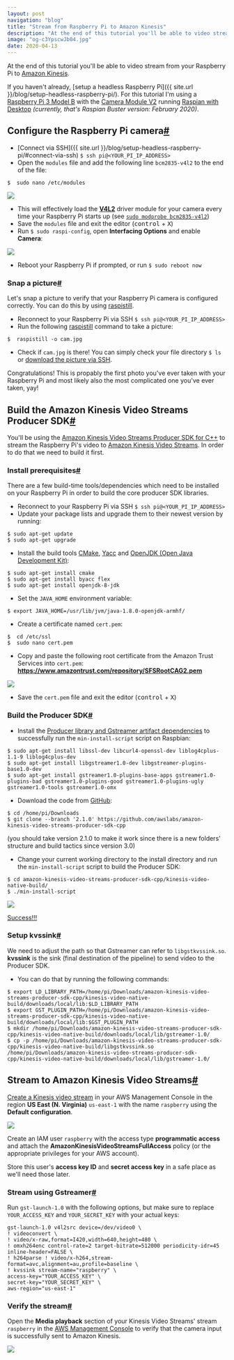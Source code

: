 ```yaml
---
layout: post
navigation: "blog"
title: "Stream from Raspberry Pi to Amazon Kinesis"
description: "At the end of this tutorial you'll be able to video stream from your Raspberry Pi to Amazon Kinesis."
image: "og-c3YpscwJb04.jpg"
date: 2020-04-13
---
```


At the end of this tutorial you'll be able to video stream from your Raspberry Pi to <a target="_blank" href="https://aws.amazon.com/kinesis/video-streams/">Amazon Kinesis</a>.


If you haven't already, [setup a headless Raspberry Pi]({{ site.url }}/blog/setup-headless-raspberry-pi/). For this tutorial I'm using a <a target="_blank" href="https://www.raspberrypi.org/products/raspberry-pi-3-model-b/">Raspberry Pi 3 Model B</a> with the <a target="_blank" href="https://www.raspberrypi.org/products/camera-module-v2/">Camera Module V2</a> running <a target="_blank" href="https://www.raspberrypi.org/downloads/raspbian/">Raspian with Desktop</a> *(currently, that's Raspian Buster version: February 2020)*.

<h2 id="configure-the-raspberry-pi-camera" class="has-permalink">Configure the Raspberry Pi camera<a class="permalink" title="Permalink" href="#configure-the-raspberry-pi-camera">#</a></h2>

- [Connect via SSH]({{ site.url }}/blog/setup-headless-raspberry-pi/#connect-via-ssh) `$ ssh pi@<YOUR_PI_IP_ADDRESS>`
- Open the `modules` file and add the following line `bcm2835-v4l2` to the end of the file:

```
$  sudo nano /etc/modules
```

<img src="{{ site.url }}/content/img/stream-from-your-raspberry-pi-to-amazon-kinesis-01.jpg" />

- This will effectively load the **<a target="_blank" href="https://en.wikipedia.org/wiki/Video4Linux">V4L2</a>** driver module for your camera every time your Raspberry Pi starts up (see <a target="_blank" href="https://hackaday.io/project/25581-inspectorbot/log/62600-raspberry-pi-camera-v2">`sudo modprobe bcm2835-v4l2`</a>)
- Save the `modules` file and exit the editor (<kbd>control</kbd> + <kbd>X</kbd>)
- Run `$ sudo raspi-config`, open **Interfacing Options** and enable **Camera**:

<img src="{{ site.url }}/content/img/stream-from-your-raspberry-pi-to-amazon-kinesis-02.jpg" />

- Reboot your Raspberry Pi if prompted, or run `$ sudo reboot now`

<h3 id="snap-a-picture" class="has-permalink">Snap a picture<a class="permalink" title="Permalink" href="#snap-a-picture">#</a></h3>

Let's snap a picture to verify that your Raspberry Pi camera is configured correctly. You can do this by using <a target="_blank" href="https://www.raspberrypi.org/documentation/usage/camera/raspicam/raspistill.md">raspistill</a>.

- Reconnect to your Raspberry Pi via SSH `$ ssh pi@<YOUR_PI_IP_ADDRESS>`
- Run the following <a target="_blank" href="https://www.raspberrypi.org/documentation/usage/camera/raspicam/raspistill.md">raspistill</a> command to take a picture:

```
$  raspistill -o cam.jpg
```

- Check if `cam.jpg` is there! You can simply check your file directory `$ ls` or <a target="_blank" href="https://stackoverflow.com/a/9427585/135441">download the picture via SSH</a>.

Congratulations! This is propably the first photo you've ever taken with your Raspberry Pi and most likely also the most complicated one you've ever taken, yay!

<h2 id="build-the-amazon-kinesis-video-streams-producer-sdk" class="has-permalink">Build the Amazon Kinesis Video Streams Producer SDK<a class="permalink" title="Permalink" href="#build-the-amazon-kinesis-video-streams-producer-sdk">#</a></h2>

You'll be using the <a target="_blank" href="https://github.com/awslabs/amazon-kinesis-video-streams-producer-sdk-cpp">Amazon Kinesis Video Streams Producer SDK for C++</a> to stream the Raspberry Pi's video to <a target="_blank" href="https://aws.amazon.com/kinesis/video-streams/">Amazon Kinesis Video Streams</a>. In order to do that we need to build it first.

<h3 id="install-prerequisites" class="has-permalink">Install prerequisites<a class="permalink" title="Permalink" href="#install-prerequisites">#</a></h3>

There are a few build-time tools/dependencies which need to be installed on your Raspberry Pi in order to build the core producer SDK libraries.

- Reconnect to your Raspberry Pi via SSH `$ ssh pi@<YOUR_PI_IP_ADDRESS>`
- Update your package lists and upgrade them to their newest version by running:

```
$ sudo apt-get update
$ sudo apt-get upgrade
```

- Install the build tools <a target="_blank" href="https://cmake.org/">CMake</a>, <a target="_blank" href="https://www.javatpoint.com/yacc">Yacc</a> and <a target="_blank" href="https://openjdk.java.net/">OpenJDK (Open Java Development Kit)</a>:

```
$ sudo apt-get install cmake
$ sudo apt-get install byacc flex
$ sudo apt-get install openjdk-8-jdk
```

- Set the `JAVA_HOME` environment variable:

```
$ export JAVA_HOME=/usr/lib/jvm/java-1.8.0-openjdk-armhf/
```

- Create a certificate named `cert.pem`:

```
$  cd /etc/ssl
$  sudo nano cert.pem
```

- Copy and paste the following root certificate from the Amazon Trust Services into `cert.pem`:<br/>
**<a target="_blank" href="https://www.amazontrust.com/repository/SFSRootCAG2.pem">https://www.amazontrust.com/repository/SFSRootCAG2.pem</a>**

<img src="{{ site.url }}/content/img/stream-from-your-raspberry-pi-to-amazon-kinesis-03.jpg" />

- Save the `cert.pem` file and exit the editor (<kbd>control</kbd> + <kbd>X</kbd>)

<h3 id="build-the-producer-sdk" class="has-permalink">Build the Producer SDK<a class="permalink" title="Permalink" href="#build-the-producer-sdk">#</a></h3>

- Install the <a target="_blank" href="https://github.com/awslabs/amazon-kinesis-video-streams-producer-sdk-cpp/blob/master/install-instructions-linux.md#install-steps-for-ubuntu-17x-and-raspbian-stretch-using-apt-get">Producer library and Gstreamer artifact dependencies</a> to successfully run the `min-install-script` script on Raspbian:

```
$ sudo apt-get install libssl-dev libcurl4-openssl-dev liblog4cplus-1.1-9 liblog4cplus-dev
$ sudo apt-get install libgstreamer1.0-dev libgstreamer-plugins-base1.0-dev
$ sudo apt-get install gstreamer1.0-plugins-base-apps gstreamer1.0-plugins-bad gstreamer1.0-plugins-good gstreamer1.0-plugins-ugly gstreamer1.0-tools gstreamer1.0-omx
```

- Download the code from <a target="_blank" href="https://github.com/awslabs/amazon-kinesis-video-streams-producer-sdk-cpp">GitHub</a>:

```
$ cd /home/pi/Downloads
$ git clone --branch '2.1.0' https://github.com/awslabs/amazon-kinesis-video-streams-producer-sdk-cpp
```
(you should take version 2.1.0 to make it work since there is a new folders' structure and build tactics since version 3.0)

- Change your current working directory to the install directory and run the `min-install-script` script to build the Producer SDK:

```
$ cd amazon-kinesis-video-streams-producer-sdk-cpp/kinesis-video-native-build/
$ ./min-install-script
```

<img src="{{ site.url }}/content/img/stream-from-your-raspberry-pi-to-amazon-kinesis-05.jpg" />

<a target="_blank" href="https://giphy.com/gifs/mrw-week-job-4xpB3eE00FfBm/fullscreen">Success!!!</a>

<h3 id="setup-kvssink" class="has-permalink">Setup kvssink<a class="permalink" title="Permalink" href="#setup-kvssink">#</a></h3>

We need to adjust the path so that Gstreamer can refer to `libgstkvssink.so`. **kvssink** is the sink (final destination of the pipeline) to send video to the Producer SDK.

- You can do that by running the following commands:

```
$ export LD_LIBRARY_PATH=/home/pi/Downloads/amazon-kinesis-video-streams-producer-sdk-cpp/kinesis-video-native-build/downloads/local/lib:$LD_LIBRARY_PATH
$ export GST_PLUGIN_PATH=/home/pi/Downloads/amazon-kinesis-video-streams-producer-sdk-cpp/kinesis-video-native-build/downloads/local/lib:$GST_PLUGIN_PATH
$ mkdir /home/pi/Downloads/amazon-kinesis-video-streams-producer-sdk-cpp/kinesis-video-native-build/downloads/local/lib/gstreamer-1.0/
$ cp -p /home/pi/Downloads/amazon-kinesis-video-streams-producer-sdk-cpp/kinesis-video-native-build/libgstkvssink.so /home/pi/Downloads/amazon-kinesis-video-streams-producer-sdk-cpp/kinesis-video-native-build/downloads/local/lib/gstreamer-1.0/
```


<h2 id="stream-to-amazon-kinesis-video-streams" class="has-permalink">Stream to Amazon Kinesis Video Streams<a class="permalink" title="Permalink" href="#stream-to-amazon-kinesis-video-streams">#</a></h2>

<a target="_blank" href="https://console.aws.amazon.com/kinesisvideo/streams/create?region=us-east-1">Create a Kinesis video stream</a> in your AWS Management Console in the region **US East (N. Virginia)** `us-east-1` with the name `raspberry` using the **Default configuration**.

<img src="{{ site.url }}/content/img/stream-from-your-raspberry-pi-to-amazon-kinesis-06.jpg" />

Create an IAM user `raspberry` with the access type **programmatic access** and attach the **AmazonKinesisVideoStreamsFullAccess** policy (or the appropriate privileges for your AWS account).

Store this user's **access key ID** and **secret access key** in a safe place as we'll need those later.

<h3 id="setup-kvssink" class="has-permalink">Stream using Gstreamer<a class="permalink" title="Permalink" href="#setup-kvssink">#</a></h3>

Run `gst-launch-1.0` with the following options, but make sure to replace `YOUR_ACCESS_KEY` and `YOUR_SECRET_KEY` with your actual keys:

```
gst-launch-1.0 v4l2src device=/dev/video0 \
! videoconvert \
! video/x-raw,format=I420,width=640,height=480 \
! omxh264enc control-rate=2 target-bitrate=512000 periodicity-idr=45 inline-header=FALSE \
! h264parse ! video/x-h264,stream-format=avc,alignment=au,profile=baseline \
! kvssink stream-name="raspberry" \
access-key="YOUR_ACCESS_KEY" \
secret-key="YOUR_SECRET_KEY" \
aws-region="us-east-1"
```

<h3 id="verify-the-stream" class="has-permalink">Verify the stream<a class="permalink" title="Permalink" href="#verify-the-stream">#</a></h3>

Open the **Media playback** section of your Kinesis Video Streams' stream `raspberry` in the <a target="_blank" href="https://console.aws.amazon.com/kinesisvideo/streams/streamName/raspberry?region=us-east-1">AWS Management Console</a> to verify that the camera input is successfully sent to Amazon Kinesis.

<img src="{{ site.url }}/content/img/stream-from-your-raspberry-pi-to-amazon-kinesis-07.jpg" />
